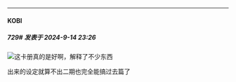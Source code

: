 ﻿
*****

####  KOBI  
##### 729#       发表于 2024-9-14 23:26

<img src="https://static.saraba1st.com/image/smiley/face2017/018.png" referrerpolicy="no-referrer">这卡册真的是好啊，解释了不少东西

出来的设定就算不出二期也完全能搞过去篇了

